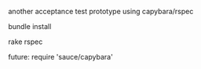 another acceptance test prototype using capybara/rspec

bundle install

rake rspec





future:
require 'sauce/capybara'